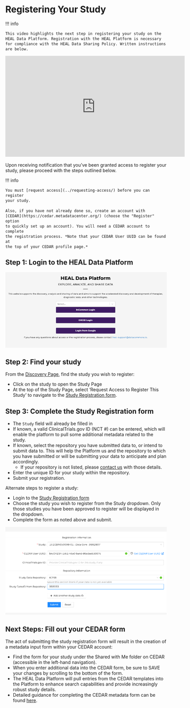 # Registering Your Study

!!! info

    This video highlights the next step in registering your study on the HEAL Data Platform. Registration with the HEAL Platform is necessary for compliance with the HEAL Data Sharing Policy. Written instructions are below. 

<iframe width="560" height="315" src="https://www.youtube-nocookie.com/embed/8ThpaRTvf8o" title="YouTube video player" frameborder="0" allow="accelerometer; clipboard-write; encrypted-media; gyroscope; picture-in-picture; web-share" allowfullscreen></iframe>

Upon receiving notification that you’ve been granted access to register your
study, please proceed with the steps outlined below.

!!! info

    You must [request access](../requesting-access/) before you can register
    your study.

    Also, if you have not already done so, create an account with
    [CEDAR](https://cedar.metadatacenter.org/) (choose the "Register" option
    to quickly set up an account). You will need a CEDAR account to complete
    the registration process. *Note that your CEDAR User UUID can be found at
    the top of your CEDAR profile page.*

## Step 1:  Login to the HEAL Data Platform 

![](../img/heal_login.png)

## Step 2: Find your study

From the [Discovery Page](https://healdata.org/portal/discovery), find the
study you wish to register:

- Click on the study to open the Study Page 
- At the top of the Study Page, select ‘Request Access to Register This Study’
  to navigate to the [Study Registration form](https://healdata.org/portal/study-reg).

## Step 3:  Complete the Study Registration form

- The `Study` field will already be filled in
- If known, a valid ClinicalTrials.gov ID (NCT #) can be entered, which will
  enable the platform to pull some additional metadata related to the study.
- If known, select the repository you have submitted data to, or intend to
  submit data to.  This will help the Platform us and the repository to which
  you have submitted or will be submitting your data to anticipate and plan
  accordingly.
  - If your repository is not listed, please
    [contact us](mailto:heal-support@datacommons.io) with those details.
- Enter the unique ID for your study within the repository.
- Submit your registration.

Alternate steps to register a study:

- Login to the [Study Registration form](https://healdata.org/portal/study-reg)
- Choose the study you wish to register from the Study dropdown.  Only those
  studies you have been approved to register will be displayed in the dropdown.
- Complete the form as noted above and submit.

![](../img/completed_reg_form.png)

## Next Steps: Fill out your CEDAR form  

The act of submitting the study registration form will result in the creation of a metadata input
form within your CEDAR account:

- Find the form for your study under the Shared with Me folder on CEDAR
  (accessible in the left-hand navigation).
- When you enter additional data into the CEDAR form, be sure to SAVE your
  changes by scrolling to the bottom of the form.
- The HEAL Data Platform will pull entries from the CEDAR templates into the
  Platform to enhance search capabilities and provide increasingly robust
  study details.
- Detailed guidance for completing the CEDAR metadata form can be found [here](https://heal.github.io/cedar-form-docs/).

